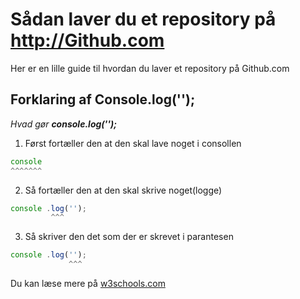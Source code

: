 # Sådan laver du et repository på http://Github.com

Her er en lille guide til hvordan du laver et repository på Github.com


## Forklaring af Console.log('');

_Hvad gør **console.log('');**_

1. Først fortæller den at den skal lave noget i consollen

```javascript 
console
^^^^^^^
```
2. Så fortæller den at den skal skrive noget(logge)
```javascript 
console .log('');
         ^^^
```
3. Så skriver den det som der er skrevet i parantesen
```javascript 
console .log('');
             ^^^
```
Du kan læse mere på [w3schools.com](https://www.w3schools.com/js/js_output.asp)